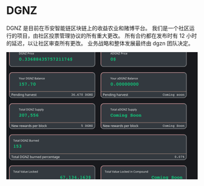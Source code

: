# DGNZ

DGNZ 是目前在币安智能链区块链上的收益农业和赌博平台。
我们是一个社区运行的项目，由社区投票管理协议的所有重大更改。
所有合约都在发布时有 12 小时的延迟，以让社区审查所有更改。
业务战略和整体发展最终由 dgzn 团队决定。

![dgnzyieldfarmingandgambling-dapp-defi-bsc-image2_c34d698996d2bc6d4356de567152910c](dgnzyieldfarmingandgambling-dapp-defi-bsc-image2_c34d698996d2bc6d4356de567152910c.png)

